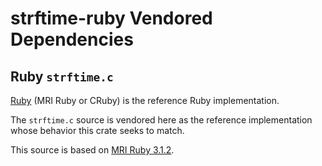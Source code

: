 # strftime-ruby Vendored Dependencies

## Ruby `strftime.c`

[Ruby] (MRI Ruby or CRuby) is the reference Ruby implementation.

The `strftime.c` source is vendored here as the reference implementation whose
behavior this crate seeks to match.

This source is based on [MRI Ruby 3.1.2][mri-3.1.2-strftime].

[ruby]: https://github.com/ruby/ruby
[mri-3.1.2-strftime]: https://github.com/ruby/ruby/blob/v3_1_2/strftime.c
